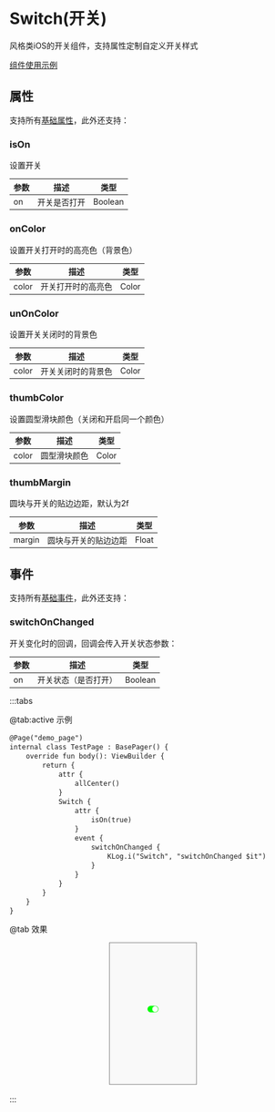 # Switch(开关)

风格类iOS的开关组件，支持属性定制自定义开关样式

[组件使用示例](https://github.com/Tencent-TDS/KuiklyUI/blob/main/demo/src/commonMain/kotlin/com/tencent/kuikly/demo/pages/demo/SwitchExamplePager.kt)

## 属性

支持所有[基础属性](basic-attr-event.md#基础属性)，此外还支持：

### isOn

设置开关

| 参数 | 描述 | 类型 |
| -- | -- | -- |
| on | 开关是否打开 | Boolean |

### onColor

设置开关打开时的高亮色（背景色）

| 参数 | 描述 | 类型 |
| -- | -- | -- |
| color | 开关打开时的高亮色 | Color |

### unOnColor

设置开关关闭时的背景色

| 参数 | 描述 | 类型 |
| -- | -- | -- |
| color | 开关关闭时的背景色 | Color |

### thumbColor

设置圆型滑块颜色（关闭和开启同一个颜色）

| 参数 | 描述 | 类型 |
| -- | -- | -- |
| color | 圆型滑块颜色| Color |

### thumbMargin

圆块与开关的贴边边距，默认为2f

| 参数 | 描述 | 类型 |
| -- | -- | -- |
| margin | 圆块与开关的贴边边距| Float |

## 事件

支持所有[基础事件](basic-attr-event.md#基础事件)，此外还支持：

### switchOnChanged

开关变化时的回调，回调会传入开关状态参数：

| 参数 | 描述 | 类型 |
| -- | -- | -- |
| on | 开关状态（是否打开）| Boolean |

:::tabs

@tab:active 示例

```kotlin{8-17}
@Page("demo_page")
internal class TestPage : BasePager() {
    override fun body(): ViewBuilder {
        return {
            attr {
                allCenter()
            }
            Switch {
                attr {
                    isOn(true)
                }
                event {
                    switchOnChanged {
                        KLog.i("Switch", "switchOnChanged $it")
                    }
                }
            }
        }
    }
}
```

@tab 效果

<div align="center">
<img src="./img/switch.png" style="width: 30%; border: 1px gray solid">
</div>

:::
